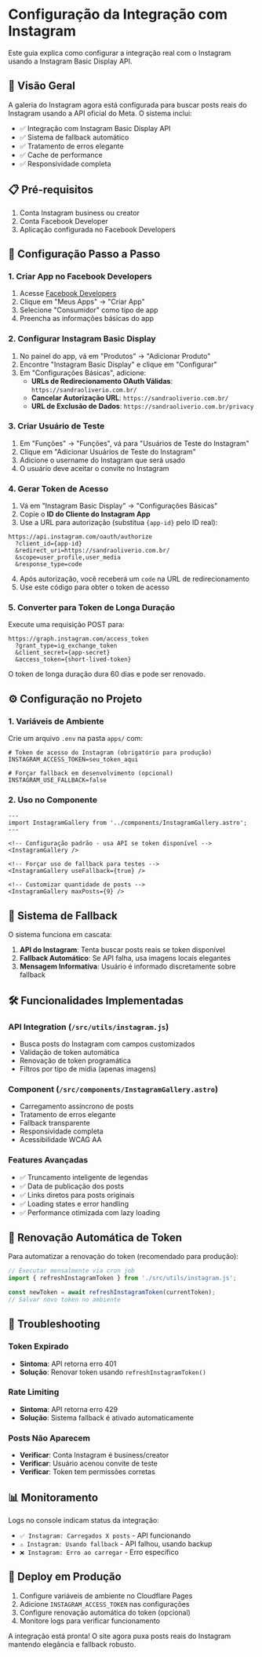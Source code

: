 # Configuração da Integração com Instagram

Este guia explica como configurar a integração real com o Instagram usando a Instagram Basic Display API.

## 🎯 Visão Geral

A galeria do Instagram agora está configurada para buscar posts reais do Instagram usando a API oficial do Meta. O sistema inclui:

- ✅ Integração com Instagram Basic Display API
- ✅ Sistema de fallback automático
- ✅ Tratamento de erros elegante
- ✅ Cache de performance
- ✅ Responsividade completa

## 📋 Pré-requisitos

1. Conta Instagram business ou creator
2. Conta Facebook Developer
3. Aplicação configurada no Facebook Developers

## 🚀 Configuração Passo a Passo

### 1. Criar App no Facebook Developers

1. Acesse [Facebook Developers](https://developers.facebook.com/)
2. Clique em "Meus Apps" → "Criar App"
3. Selecione "Consumidor" como tipo de app
4. Preencha as informações básicas do app

### 2. Configurar Instagram Basic Display

1. No painel do app, vá em "Produtos" → "Adicionar Produto"
2. Encontre "Instagram Basic Display" e clique em "Configurar"
3. Em "Configurações Básicas", adicione:
   - **URLs de Redirecionamento OAuth Válidas**: `https://sandraoliverio.com.br/`
   - **Cancelar Autorização URL**: `https://sandraoliverio.com.br/`
   - **URL de Exclusão de Dados**: `https://sandraoliverio.com.br/privacy`

### 3. Criar Usuário de Teste

1. Em "Funções" → "Funções", vá para "Usuários de Teste do Instagram"
2. Clique em "Adicionar Usuários de Teste do Instagram"
3. Adicione o username do Instagram que será usado
4. O usuário deve aceitar o convite no Instagram

### 4. Gerar Token de Acesso

1. Vá em "Instagram Basic Display" → "Configurações Básicas"
2. Copie o **ID do Cliente do Instagram App**
3. Use a URL para autorização (substitua `{app-id}` pelo ID real):

```
https://api.instagram.com/oauth/authorize
  ?client_id={app-id}
  &redirect_uri=https://sandraoliverio.com.br/
  &scope=user_profile,user_media
  &response_type=code
```

4. Após autorização, você receberá um `code` na URL de redirecionamento
5. Use este código para obter o token de acesso

### 5. Converter para Token de Longa Duração

Execute uma requisição POST para:

```
https://graph.instagram.com/access_token
  ?grant_type=ig_exchange_token
  &client_secret={app-secret}
  &access_token={short-lived-token}
```

O token de longa duração dura 60 dias e pode ser renovado.

## ⚙️ Configuração no Projeto

### 1. Variáveis de Ambiente

Crie um arquivo `.env` na pasta `apps/` com:

```env
# Token de acesso do Instagram (obrigatório para produção)
INSTAGRAM_ACCESS_TOKEN=seu_token_aqui

# Forçar fallback em desenvolvimento (opcional)
INSTAGRAM_USE_FALLBACK=false
```

### 2. Uso no Componente

```astro
---
import InstagramGallery from '../components/InstagramGallery.astro';
---

<!-- Configuração padrão - usa API se token disponível -->
<InstagramGallery />

<!-- Forçar uso de fallback para testes -->
<InstagramGallery useFallback={true} />

<!-- Customizar quantidade de posts -->
<InstagramGallery maxPosts={9} />
```

## 🔄 Sistema de Fallback

O sistema funciona em cascata:

1. **API do Instagram**: Tenta buscar posts reais se token disponível
2. **Fallback Automático**: Se API falha, usa imagens locais elegantes
3. **Mensagem Informativa**: Usuário é informado discretamente sobre fallback

## 🛠 Funcionalidades Implementadas

### API Integration (`/src/utils/instagram.js`)
- Busca posts do Instagram com campos customizados
- Validação de token automática
- Renovação de token programática
- Filtros por tipo de mídia (apenas imagens)

### Component (`/src/components/InstagramGallery.astro`)
- Carregamento assíncrono de posts
- Tratamento de erros elegante
- Fallback transparente
- Responsividade completa
- Acessibilidade WCAG AA

### Features Avançadas
- ✅ Truncamento inteligente de legendas
- ✅ Data de publicação dos posts
- ✅ Links diretos para posts originais
- ✅ Loading states e error handling
- ✅ Performance otimizada com lazy loading

## 🔧 Renovação Automática de Token

Para automatizar a renovação do token (recomendado para produção):

```javascript
// Executar mensalmente via cron job
import { refreshInstagramToken } from './src/utils/instagram.js';

const newToken = await refreshInstagramToken(currentToken);
// Salvar novo token no ambiente
```

## 🐛 Troubleshooting

### Token Expirado
- **Sintoma**: API retorna erro 401
- **Solução**: Renovar token usando `refreshInstagramToken()`

### Rate Limiting
- **Sintoma**: API retorna erro 429
- **Solução**: Sistema fallback é ativado automaticamente

### Posts Não Aparecem
- **Verificar**: Conta Instagram é business/creator
- **Verificar**: Usuário acenou convite de teste
- **Verificar**: Token tem permissões corretas

## 📊 Monitoramento

Logs no console indicam status da integração:

- `✅ Instagram: Carregados X posts` - API funcionando
- `⚠️ Instagram: Usando fallback` - API falhou, usando backup
- `❌ Instagram: Erro ao carregar` - Erro específico

## 🚀 Deploy em Produção

1. Configure variáveis de ambiente no Cloudflare Pages
2. Adicione `INSTAGRAM_ACCESS_TOKEN` nas configurações
3. Configure renovação automática do token (opcional)
4. Monitore logs para verificar funcionamento

A integração está pronta! O site agora puxa posts reais do Instagram mantendo elegância e fallback robusto.